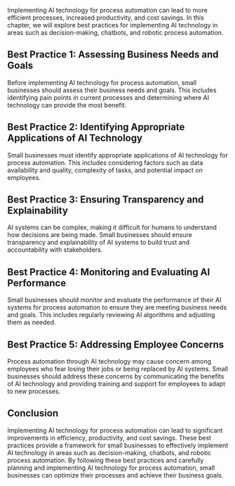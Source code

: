 

Implementing AI technology for process automation can lead to more efficient processes, increased productivity, and cost savings. In this chapter, we will explore best practices for implementing AI technology in areas such as decision-making, chatbots, and robotic process automation.

Best Practice 1: Assessing Business Needs and Goals
---------------------------------------------------

Before implementing AI technology for process automation, small businesses should assess their business needs and goals. This includes identifying pain points in current processes and determining where AI technology can provide the most benefit.

Best Practice 2: Identifying Appropriate Applications of AI Technology
----------------------------------------------------------------------

Small businesses must identify appropriate applications of AI technology for process automation. This includes considering factors such as data availability and quality, complexity of tasks, and potential impact on employees.

Best Practice 3: Ensuring Transparency and Explainability
---------------------------------------------------------

AI systems can be complex, making it difficult for humans to understand how decisions are being made. Small businesses should ensure transparency and explainability of AI systems to build trust and accountability with stakeholders.

Best Practice 4: Monitoring and Evaluating AI Performance
---------------------------------------------------------

Small businesses should monitor and evaluate the performance of their AI systems for process automation to ensure they are meeting business needs and goals. This includes regularly reviewing AI algorithms and adjusting them as needed.

Best Practice 5: Addressing Employee Concerns
---------------------------------------------

Process automation through AI technology may cause concern among employees who fear losing their jobs or being replaced by AI systems. Small businesses should address these concerns by communicating the benefits of AI technology and providing training and support for employees to adapt to new processes.

Conclusion
----------

Implementing AI technology for process automation can lead to significant improvements in efficiency, productivity, and cost savings. These best practices provide a framework for small businesses to effectively implement AI technology in areas such as decision-making, chatbots, and robotic process automation. By following these best practices and carefully planning and implementing AI technology for process automation, small businesses can optimize their processes and achieve their business goals.
